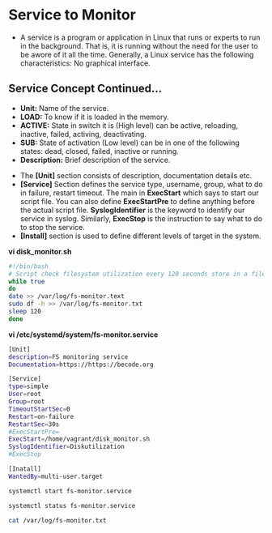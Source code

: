 # Service to Monitor

- A service is a program or application in Linux that runs or experts to run in the background. That is, it is running without the need for the user to be awore of it all the time.
  Generally, a Linux service has the following characteristics: No graphical interface.

## Service Concept Continued...

- **Unit:** Name of the service.
- **LOAD:** To know if it is loaded in the memory.
- **ACTIVE:** State in switch it is (High level) can be active, reloading, inactive, failed, activing, deactivating.
- **SUB:** State of activation (Low level) can be in one of the following states: dead, closed, failed, inactive or running.
- **Description:** Brief description of the service.

* The **[Unit]** section consists of description, documentation details etc.
* **[Service]** Section defines the service type, username, group, what to do in failure, restart timeout. The main in **ExecStart** which says to start our script file. You can also define **ExecStartPre** to define anything before the actual script file. **SyslogIdentifier** is the keyword to identify our service in syslog. Similarly, **ExecStop** is the instruction to say what to do to stop the service.
* **[Install]** section is used to define different levels of target in the system.

**vi disk_monitor.sh**

```bash
#!/bin/bash
# Script check filesystem utilization every 120 seconds store in a file while true
while true
do
date >> /var/log/fs-monitor.text
sudo df -h >> /var/log/fs-monitor.txt
sleep 120
done
```

**vi /etc/systemd/system/fs-monitor.service**

```bash
[Unit]
description=FS monitoring service
Documentation=https://https://becode.org

[Service]
type=simple
User=root
Group=root
TimeoutStartSec=0
Restart=on-failure
RestartSec=30s
#ExecStartPre=
ExecStart=/home/vagrant/disk_monitor.sh
SyslogIdentifier=Diskutilization
#ExecStop

[Inatall]
WantedBy=multi-user.target
```

```bash
systemctl start fs-monitor.service

systemctl status fs-monitor.service

cat /var/log/fs-monitor.txt
```
